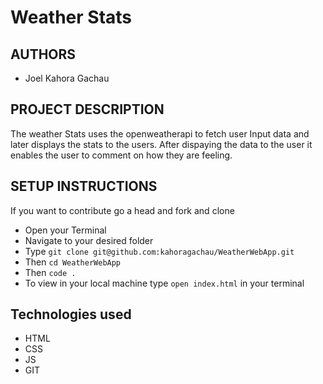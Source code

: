 # Weather Stats

## AUTHORS
- Joel Kahora Gachau

## PROJECT DESCRIPTION
The weather Stats uses the openweatherapi to fetch user Input data and later displays the stats to the users. After dispaying the data to the user it enables the user to comment on how they are feeling.

## SETUP INSTRUCTIONS
If you want to contribute go a head and fork and clone
- Open your Terminal
- Navigate to your desired folder 
- Type `git clone git@github.com:kahoragachau/WeatherWebApp.git`
- Then `cd WeatherWebApp`
- Then `code .`
- To view in your local machine type `open index.html` in your terminal

## Technologies used
- HTML
- CSS
- JS
- GIT